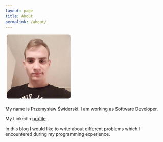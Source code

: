 ```yaml
---
layout: page
title: About
permalink: /about/
---
```


![Profile pic](/assets/profilePic.PNG "It is me :)")


My name is Przemysław Świderski.
I am working as Software Developer.


My LinkedIn [profile](https://www.linkedin.com/in/przemysław-świderski-12b296102).


In this blog I would like to write about different problems which I encountered during my programming experience.

